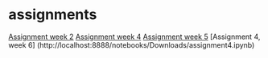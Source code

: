 # assignments
[Assignment week 2](https://github.com/yanavanlimpt/assignments/blob/master/Assignment_week_2.ipynb)
[Assignment week 4](http://localhost:8888/notebooks/Downloads/Assignment_week_4.ipynb)
[Assignment week 5](http://localhost:8888/notebooks/Downloads/Assignment_week_5.ipynb)
[Assignment 4, week 6] (http://localhost:8888/notebooks/Downloads/assignment4.ipynb)
